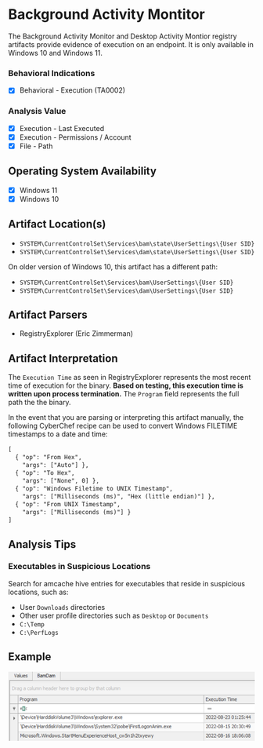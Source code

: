 # Background Activity Montitor
The Background Activity Monitor and Desktop Activity Montior registry artifacts provide evidence of execution on an endpoint. It is only available in Windows 10 and Windows 11.

### Behavioral Indications
 - [x] Behavioral - Execution (TA0002)

### Analysis Value
 - [x] Execution - Last Executed
 - [x] Execution - Permissions / Account
 - [x] File - Path

## Operating System Availability
 - [x] Windows 11
 - [x] Windows 10

## Artifact Location(s)
- `SYSTEM\CurrentControlSet\Services\bam\state\UserSettings\{User SID}`
- `SYSTEM\CurrentControlSet\Services\dam\state\UserSettings\{User SID}`

On older version of Windows 10, this artifact has a different path:

- `SYSTEM\CurrentControlSet\Services\bam\UserSettings\{User SID}`
- `SYSTEM\CurrentControlSet\Services\dam\UserSettings\{User SID}`

## Artifact Parsers
 - RegistryExplorer (Eric Zimmerman)

## Artifact Interpretation
The `Execution Time` as seen in RegistryExplorer represents the most recent time of execution for the binary. **Based on testing, this execution time is written upon process termination.** The `Program` field represents the full path the the binary. 

In the event that you are parsing or interpreting this artifact manually, the following CyberChef recipe can be used to convert Windows FILETIME timestamps to a date and time:

```
[
  { "op": "From Hex",
    "args": ["Auto"] },
  { "op": "To Hex",
    "args": ["None", 0] },
  { "op": "Windows Filetime to UNIX Timestamp",
    "args": ["Milliseconds (ms)", "Hex (little endian)"] },
  { "op": "From UNIX Timestamp",
    "args": ["Milliseconds (ms)"] }
]
```

## Analysis Tips

### Executables in Suspicious Locations
Search for amcache hive entries for executables that reside in suspicious locations, such as:

 - User `Downloads` directories
 - Other user profile directories such as `Desktop` or `Documents`
 - `C:\Temp`
 - `C:\PerfLogs`

## Example
![Example Image](/media/examples/bam.png)